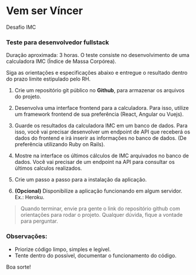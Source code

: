 # Vem ser Víncer
Desafio IMC

### Teste para desenvolvedor fullstack
Duração aproximada: 3 horas.
O teste consiste no desenvolvimento de uma calculadora IMC (Índice de Massa Corpórea).

Siga as orientações e especificações abaixo e entregue o resultado dentro do prazo limite estipulado pelo RH.

1. Crie um repositório git público no **Github**, para armazenar os arquivos do projeto.

2. Desenvolva uma interface frontend para a calculadora.
Para isso, utilize um framework frontend de sua preferência (React, Angular ou Vuejs).

3. Guarde os resultados da calculadora IMC em um banco de dados. 
Para isso, você vai precisar desenvolver um endpoint de API que receberá os dados do frontend e irá inserir as informações no banco de dados. (De preferência utilizando Ruby on Rails).

4. Mostre na interface os últimos cálculos de IMC arquivados no banco de dados.
Você vai precisar de um endpoint na API para consultar os últimos calculos realizados.

5. Crie um passo a passo para a instalação da aplicação.

6. **(Opcional)** Disponibilize a aplicação funcionando em algum servidor. Ex.: Heroku.

> Quando terminar, envie pra gente o link do repositório github com orientações para rodar o projeto.
> Qualquer dúvida, fique a vontade para perguntar.

### Observações:
- Priorize código limpo, simples e legível.
- Tente dentro do possível, documentar o funcionamento do código.

Boa sorte!
